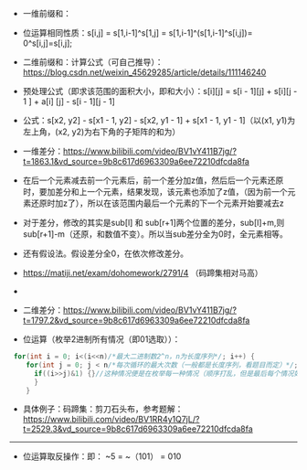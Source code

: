 * 一维前缀和：
* 位运算相同性质：s[i,j] = s[1,i-1]^s[1,j] = s[1,i-1]^(s[1,i-1]^s[i,j])= 0^s[i,j]=s[i,j];


* 二维前缀和：计算公式（可自己推导）：https://blog.csdn.net/weixin_45629285/article/details/111146240
* 预处理公式（即求该范围的面积大小，即和大小）：s[i][j] = s[i - 1][j] + s[i][j - 1 ] + a[i] [j] - s[i - 1][j - 1]
* 公式：s[x2, y2] - s[x1 - 1, y2] - s[x2, y1 - 1] + s[x1 - 1, y1 - 1]（以(x1, y1)为左上角，(x2, y2)为右下角的子矩阵的和为）

* 一维差分：https://www.bilibili.com/video/BV1vY411B7jg/?t=1863.1&vd_source=9b8c617d6963309a6ee72210dfcda8fa

* 在后一个元素减去前一个元素后，前一个差分加z值，然后后一个元素还原时，要加差分和上一个元素，结果发现，该元素也添加了z值，（因为前一个元素还原时加z了），所以在该范围内最后一个元素的下一个元素开始要减去z
* 对于差分，修改的其实是sub[l] 和 sub[r+1]两个位置的差分，sub[l]+m,则sub[r+1]-m（还原，和数值不变）。所以当sub差分全为0时，全元素相等。
* 还有假设法。假设差分全0，在依次修改差分。
* https://matiji.net/exam/dohomework/2791/4 （码蹄集相对马高）
* 

* 二维差分：https://www.bilibili.com/video/BV1vY411B7jg/?t=1797.2&vd_source=9b8c617d6963309a6ee72210dfcda8fa

* 位运算（枚举2进制所有情况（即01选取））：
```c++
 for(int i = 0; i<(i<<n)/*最大二进制数2^n，n为长度序列*/; i++) {
    for(int j = 0; j < n/*每次循环的最大次数（一般都是长度序列，看题目而定）*/; j++) {
      if((i>>j)&1) {}//这种情况便是在枚举每一种情况（顺序打乱，但是最后每个情况如：000,001,010,011,100,101,110,111...都列出来了）
      }
    }
```
* 具体例子：码蹄集：剪刀石头布，参考题解：https://www.bilibili.com/video/BV1RR4y1Q7jL/?t=2529.3&vd_source=9b8c617d6963309a6ee72210dfcda8fa

---------
* 位运算取反操作：即： ~5 = ~（101） = 010
